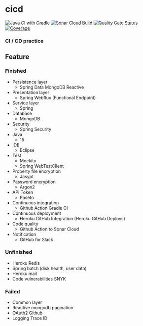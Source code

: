 # cicd
  
[![Java CI with Gradle](https://github.com/soranolan/cicd/actions/workflows/gradleci.yml/badge.svg)](https://github.com/soranolan/cicd/actions/workflows/gradleci.yml)
[![Sonar Cloud Build](https://github.com/soranolan/cicd/actions/workflows/sonarcloud.yml/badge.svg)](https://github.com/soranolan/cicd/actions/workflows/sonarcloud.yml)
[![Quality Gate Status](https://sonarcloud.io/api/project_badges/measure?project=soranolan_cicd&metric=alert_status)](https://sonarcloud.io/dashboard?id=soranolan_cicd)
[![Coverage](https://sonarcloud.io/api/project_badges/measure?project=soranolan_cicd&metric=coverage)](https://sonarcloud.io/dashboard?id=soranolan_cicd)

### CI / CD practice
## Feature
### Finished
* Persistence layer
   * Spring Data MongoDB Reactive
* Presentation layer
   * Spring Webflux (Functional Endpoint)
* Service layer
   * Spring
* Database
   * MongoDB
* Security
   * Spring Security
* Java
   * 15
* IDE
   * Eclipse
* Test
   * Mockito
   * Spring WebTestClient
* Property file encryption
   * Jasypt
* Password encryption
   * Argon2
* API Token
   * Paseto
* Continuous integration
   * Github Action Gradle CI
* Continuous deployment
   * Heroku GitHub Integration (Heroku GitHub Deploys)
* Code quality
   * Github Action to Sonar Cloud
* Notification
   * GitHub for Slack
### Unfinished
* Heroku Redis
* Spring batch (disk health, user data)
* Heroku mail
* Code vulnerabilities SNYK
### Failed
* Common layer
* Reactive mongodb pagination
* OAuth2 Github
* Logging Trace ID
